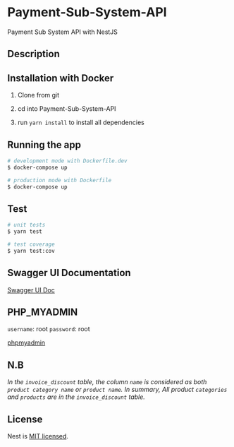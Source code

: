 # Payment-Sub-System-API
Payment Sub System API with NestJS

## Description

## Installation with Docker

1. Clone from git

2. cd into Payment-Sub-System-API

3. run `yarn install` to install all dependencies

## Running the app

```bash
# development mode with Dockerfile.dev
$ docker-compose up

# production mode with Dockerfile
$ docker-compose up
```

## Test

```bash
# unit tests
$ yarn test

# test coverage
$ yarn test:cov
```

## Swagger UI Documentation

[Swagger UI Doc](http://localhost:3000/api/v1/doc)

## PHP_MYADMIN

`username`: root
`password`: root

[phpmyadmin](http://0.0.0.0:8080/index.php)

## N.B

*In the `invoice_discount` table, the column `name` is considered as both `product category name` or `product name`.
In summary, All product `categories` and `products` are in the `invoice_discount` table.*


## License

Nest is [MIT licensed](LICENSE).
